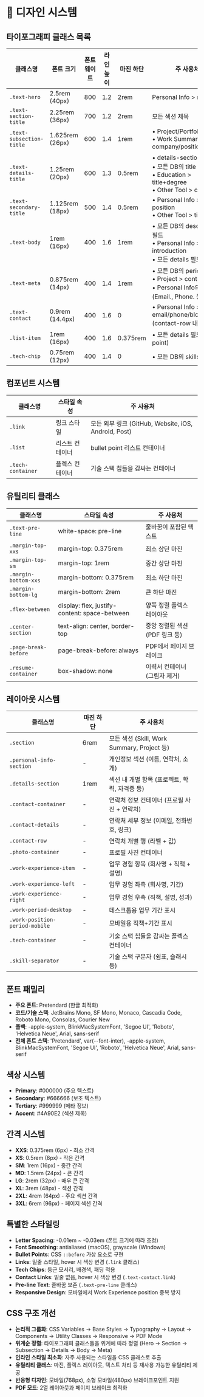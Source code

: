 # 🎨 디자인 시스템

## 타이포그래피 클래스 목록

| 클래스명                 | 폰트 크기       | 폰트 웨이트 | 라인 높이 | 마진 하단 | 주 사용처                                                                                                   |
| ------------------------ | --------------- | ----------- | --------- | --------- | ----------------------------------------------------------------------------------------------------------- |
| `.text-hero`             | 2.5rem (40px)   | 800         | 1.2       | 2rem      | Personal Info > name                                                                                        |
| `.text-section-title`    | 2.25rem (36px)  | 700         | 1.2       | 2rem      | 모든 섹션 제목                                                                                              |
| `.text-subsection-title` | 1.625rem (26px) | 600         | 1.4       | 1rem      | • Project/Portfolio > title<br>• Work Summary > company/position                                            |
| `.text-details-title`    | 1.25rem (20px)  | 600         | 1.3       | 0.5rem    | • details-section의 제목<br>• 모든 DB의 title 필드<br>• Education > title+degree<br>• Other Tool > category |
| `.text-secondary-title`  | 1.125rem (18px) | 500         | 1.4       | 0.5rem    | • Personal Info > position<br>• Other Tool > title                                                          |
| `.text-body`             | 1rem (16px)     | 400         | 1.6       | 1rem      | • 모든 DB의 description 필드<br>• Personal Info > introduction<br>• 모든 details 필드                       |
| `.text-meta`             | 0.875rem (14px) | 400         | 1.4       | 1rem      | • 모든 DB의 period 필드<br>• Project > contribution<br>• Personal Info의 라벨 (Email., Phone. 등)           |
| `.text-contact`          | 0.9rem (14.4px) | 400         | 1.6       | 0         | • Personal Info > email/phone/blog/github (contact-row 내부)                                                |
| `.list-item`             | 1rem (16px)     | 400         | 1.6       | 0.375rem  | • 모든 details 필드 (bullet point)                                                                           |
| `.tech-chip`             | 0.75rem (12px)  | 400         | 1.4       | 0         | • 모든 DB의 skills 필드                                                                                     |

## 컴포넌트 시스템

| 클래스명          | 스타일 속성     | 주 사용처                                            |
| ----------------- | --------------- | ---------------------------------------------------- |
| `.link`           | 링크 스타일     | 모든 외부 링크 (GitHub, Website, iOS, Android, Post) |
| `.list`           | 리스트 컨테이너 | bullet point 리스트 컨테이너                         |
| `.tech-container` | 플렉스 컨테이너 | 기술 스택 칩들을 감싸는 컨테이너                     |

## 유틸리티 클래스

| 클래스명             | 스타일 속성                                   | 주 사용처                      |
| -------------------- | --------------------------------------------- | ------------------------------ |
| `.text-pre-line`     | white-space: pre-line                         | 줄바꿈이 포함된 텍스트         |
| `.margin-top-xxs`    | margin-top: 0.375rem                          | 최소 상단 마진                 |
| `.margin-top-sm`     | margin-top: 1rem                              | 중간 상단 마진                 |
| `.margin-bottom-xxs` | margin-bottom: 0.375rem                       | 최소 하단 마진                 |
| `.margin-bottom-lg`  | margin-bottom: 2rem                           | 큰 하단 마진                   |
| `.flex-between`      | display: flex, justify-content: space-between | 양쪽 정렬 플렉스 레이아웃      |
| `.center-section`    | text-align: center, border-top                | 중앙 정렬된 섹션 (PDF 링크 등) |
| `.page-break-before` | page-break-before: always                     | PDF에서 페이지 브레이크        |
| `.resume-container`  | box-shadow: none                              | 이력서 컨테이너 (그림자 제거)  |

## 레이아웃 시스템

| 클래스명                | 마진 하단 | 주 사용처                                     |
| ----------------------- | --------- | --------------------------------------------- |
| `.section`              | 6rem      | 모든 섹션 (Skill, Work Summary, Project 등)   |
| `.personal-info-section`| -         | 개인정보 섹션 (이름, 연락처, 소개)            |
| `.details-section`      | 1rem      | 섹션 내 개별 항목 (프로젝트, 학력, 자격증 등) |
| `.contact-container`    | -         | 연락처 정보 컨테이너 (프로필 사진 + 연락처)   |
| `.contact-details`      | -         | 연락처 세부 정보 (이메일, 전화번호, 링크)     |
| `.contact-row`          | -         | 연락처 개별 행 (라벨 + 값)                    |
| `.photo-container`      | -         | 프로필 사진 컨테이너                          |
| `.work-experience-item` | -         | 업무 경험 항목 (회사명 + 직책 + 설명)         |
| `.work-experience-left` | -         | 업무 경험 좌측 (회사명, 기간)                 |
| `.work-experience-right`| -         | 업무 경험 우측 (직책, 설명, 성과)             |
| `.work-period-desktop`  | -         | 데스크톱용 업무 기간 표시                     |
| `.work-position-period-mobile` | -    | 모바일용 직책+기간 표시                       |
| `.tech-container`       | -         | 기술 스택 칩들을 감싸는 플렉스 컨테이너       |
| `.skill-separator`      | -         | 기술 스택 구분자 (쉼표, 슬래시 등)           |

## 폰트 패밀리

- **주요 폰트**: Pretendard (한글 최적화)
- **코드/기술 스택**: JetBrains Mono, SF Mono, Monaco, Cascadia Code, Roboto Mono, Consolas, Courier New
- **폴백**: -apple-system, BlinkMacSystemFont, 'Segoe UI', 'Roboto', 'Helvetica Neue', Arial, sans-serif
- **전체 폰트 스택**: 'Pretendard', var(--font-inter), -apple-system, BlinkMacSystemFont, 'Segoe UI', 'Roboto', 'Helvetica Neue', Arial, sans-serif

## 색상 시스템

- **Primary**: #000000 (주요 텍스트)
- **Secondary**: #666666 (보조 텍스트)
- **Tertiary**: #999999 (메타 정보)
- **Accent**: #4A90E2 (섹션 제목)

## 간격 시스템

- **XXS**: 0.375rem (6px) - 최소 간격
- **XS**: 0.5rem (8px) - 작은 간격
- **SM**: 1rem (16px) - 중간 간격
- **MD**: 1.5rem (24px) - 큰 간격
- **LG**: 2rem (32px) - 매우 큰 간격
- **XL**: 3rem (48px) - 섹션 간격
- **2XL**: 4rem (64px) - 주요 섹션 간격
- **3XL**: 6rem (96px) - 페이지 섹션 간격

## 특별한 스타일링

- **Letter Spacing**: -0.01em ~ -0.03em (폰트 크기에 따라 조정)
- **Font Smoothing**: antialiased (macOS), grayscale (Windows)
- **Bullet Points**: CSS `::before` 가상 요소로 구현
- **Links**: 밑줄 스타일, hover 시 색상 변경 (`.link` 클래스)
- **Tech Chips**: 둥근 모서리, 배경색, 패딩 적용
- **Contact Links**: 밑줄 없음, hover 시 색상 변경 (`.text-contact.link`)
- **Pre-line Text**: 줄바꿈 보존 (`.text-pre-line` 클래스)
- **Responsive Design**: 모바일에서 Work Experience position 중복 방지

## CSS 구조 개선

- **논리적 그룹화**: CSS Variables → Base Styles → Typography → Layout → Components → Utility Classes → Responsive → PDF Mode
- **위계순 정렬**: 타이포그래피 클래스들을 위계에 따라 정렬 (Hero → Section → Subsection → Details → Body → Meta)
- **인라인 스타일 최소화**: 자주 사용되는 스타일을 CSS 클래스로 추출
- **유틸리티 클래스**: 마진, 플렉스 레이아웃, 텍스트 처리 등 재사용 가능한 유틸리티 제공
- **반응형 디자인**: 모바일(768px), 소형 모바일(480px) 브레이크포인트 지원
- **PDF 모드**: 2열 레이아웃과 페이지 브레이크 최적화